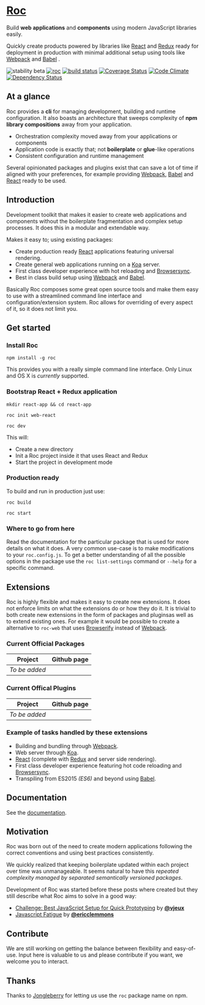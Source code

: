 # [Roc](http://www.getroc.org)
Build __web applications__ and __components__ using modern JavaScript libraries easily.

Quickly create products powered by libraries like [React](http://facebook.github.io/react/) and [Redux](https://github.com/rackt/redux) ready for deployment in production with minimal additional setup using tools like [Webpack](https://github.com/webpack) and [Babel](https://babeljs.io/) .  

![stability beta](https://img.shields.io/badge/stability-beta-yellow.svg)
[![roc](https://img.shields.io/npm/v/roc.svg)](https://www.npmjs.com/package/roc)
[![build status](https://travis-ci.org/vgno/roc.svg)](https://travis-ci.org/vgno/roc)
[![Coverage Status](https://coveralls.io/repos/vgno/roc/badge.svg?branch=master&service=github)](https://coveralls.io/github/vgno/roc?branch=master)
[![Code Climate](https://codeclimate.com/github/vgno/roc/badges/gpa.svg)](https://codeclimate.com/github/vgno/roc)
[![Dependency Status](https://david-dm.org/vgno/roc.svg)](https://david-dm.org/vgno/roc)

## At a glance
Roc provides a __cli__ for managing development, building and runtime configuration. It also boasts an architecture that sweeps complexity of __npm library compositions__ away from your application.

- Orchestration complexity moved away from your applications or components
- Application code is exactly that; not __boilerplate__ or __glue__-like operations
- Consistent configuration and runtime management

Several opinionated packages and plugins exist that can save a lot of time if aligned with your preferences, for example providing [Webpack](https://github.com/webpack), [Babel](https://babeljs.io/) and [React](http://facebook.github.io/react/) ready to be used.

## Introduction
Development toolkit that makes it easier to create web applications and components without the boilerplate fragmentation and complex setup processes. It does this in a modular and extendable way.  

Makes it easy to; using existing packages:
* Create production ready [React](http://facebook.github.io/react/) applications featuring universal rendering.
* Create general web applications running on a [Koa](http://koajs.com/) server.
* First class developer experience with hot reloading and [Browsersync](http://browsersync.io).
* Best in class build setup using [Webpack](http://webpack.github.io/) and [Babel](http://babeljs.io).  

Basically Roc composes some great open source tools and make them easy to use with a streamlined command line interface and configuration/extension system. Roc allows for overriding of every aspect of it, so it does not limit you.

## Get started
### Install Roc
```
npm install -g roc
```
This provides you with a really simple command line interface. Only Linux and OS X is _currently_ supported.

### Bootstrap React + Redux application
```
mkdir react-app && cd react-app
```
```
roc init web-react
```
```
roc dev
```
This will:
* Create a new directory
* Init a Roc project inside it that uses React and Redux
* Start the project in development mode

### Production ready
To build and run in production just use:
```
roc build
```
```
roc start
```

### Where to go from here
Read the documentation for the particular package that is used for more details on what it does. A very common use-case is to make modifications to your `roc.config.js`. To get a better understanding of all the possible options in the package use the `roc list-settings` command or `--help` for a specific command.

## Extensions
Roc is highly flexible and makes it easy to create new extensions. It does not enforce limits on what the extensions do or how they do it. It is trivial to both create new extensions in the form of packages and pluginsas well as to extend existing ones. For example it would be possible to create a alternative to `roc-web` that uses [Browserify](http://browserify.org/) instead of [Webpack](http://webpack.github.io/).

### Current Official Packages
| Project | Github page |
| ------- | ----------- |
| _To be added_ |   &nbsp;  |

### Current Offical Plugins
| Project | Github page |
| ------- | ----------- |
| _To be added_ |   &nbsp;  |


### Example of tasks handled by these extensions
- Building and bundling through [Webpack](http://webpack.github.io/).
- Web server through [Koa](http://koajs.com/).
- [React](http://facebook.github.io/react/) (complete with [Redux](https://github.com/rackt/redux) and server side rendering).
- First class developer experience featuring hot code reloading and [Browsersync](http://browsersync.io).
- Transpiling from ES2015 _(ES6)_ and beyond using [Babel](http://babeljs.io).

## Documentation
See the [documentation](/docs/README.md).

## Motivation
Roc was born out of the need to create modern applications following the correct conventions and using best practices consistently.

We quickly realized that keeping boilerplate updated within each project over time was unmanageable. It seems natural to have this _repeated complexity managed by separated semantically versioned packages_.

Development of Roc was started before these posts where created but they still describe what Roc aims to solve in a good way:

* [Challenge: Best JavaScript Setup for Quick Prototyping](http://blog.vjeux.com/2015/javascript/challenge-best-javascript-setup-for-quick-prototyping.html) by [**@vjeux**](https://github.com/vjeux)
* [Javascript Fatigue](https://medium.com/@ericclemmons/javascript-fatigue-48d4011b6fc4) by [**@ericclemmons**](https://github.com/ericclemmons)

## Contribute
We are still working on getting the balance between flexibility and easy-of-use. Input here is valuable to us and please contribute if you want, we welcome you to interact.

## Thanks
Thanks to [Jongleberry](https://github.com/jonathanong) for letting us use the `roc` package name on npm.
